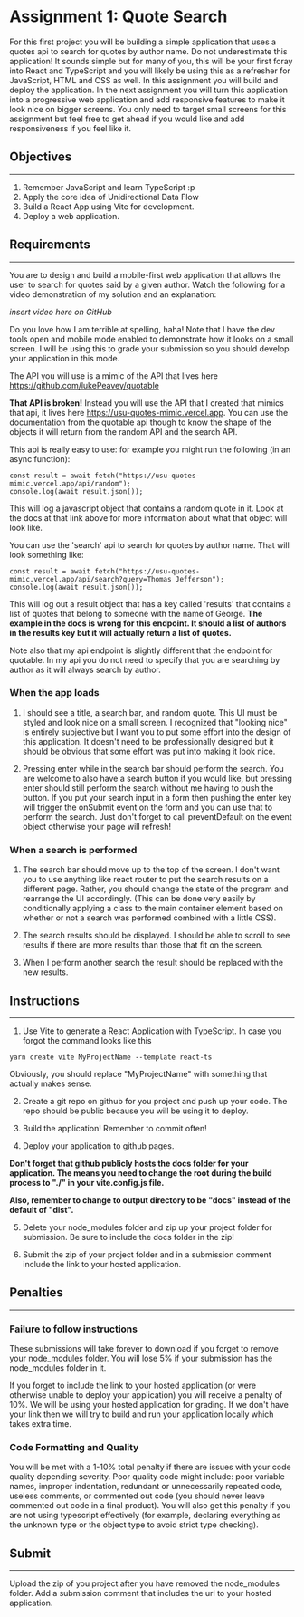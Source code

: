 # Assignment 1: Quote Search

For this first project you will be building a simple application that uses a quotes api to search for quotes by author name. Do not underestimate this application! It sounds simple but for many of you, this will be your first foray into React and TypeScript and you will likely be using this as a refresher for JavaScript, HTML and CSS as well. In this assignment you will build and deploy the application. In the next assignment you will turn this application into a progressive web application and add responsive features to make it look nice on bigger screens. You only need to target small screens for this assignment but feel free to get ahead if you would like and add responsiveness if you feel like it.

## Objectives
---
1. Remember JavaScript and learn TypeScript :p
2. Apply the core idea of Unidirectional Data Flow
3. Build a React App using Vite for development.
4. Deploy a web application.

## Requirements
---
You are to design and build a mobile-first web application that allows the user to search for quotes said by a given author. Watch the following for a video demonstration of my solution and an explanation:

*insert video here on GitHub*

Do you love how I am terrible at spelling, haha! Note that I have the dev tools open and mobile mode enabled to demonstrate how it looks on a small screen. I will be using this to grade your submission so you should develop your application in this mode.

The API you will use is a mimic of the API that lives here https://github.com/lukePeavey/quotable

**That API is broken!** Instead you will use the API that I created that mimics that api, it lives here https://usu-quotes-mimic.vercel.app. You can use the documentation from the quotable api though to know the shape of the objects it will return from the random API and the search API.

This api is really easy to use: for example you might run the following (in an async function):

```
const result = await fetch("https://usu-quotes-mimic.vercel.app/api/random");
console.log(await result.json());
```

This will log a javascript object that contains a random quote in it. Look at the docs at that link above for more information about what that object will look like.

You can use the 'search' api to search for quotes by author name. That will look something like:

```
const result = await fetch("https://usu-quotes-mimic.vercel.app/api/search?query=Thomas Jefferson");
console.log(await result.json());
```

This will log out a result object that has a key called 'results' that contains a list of quotes that belong to someone with the name of George. **The example in the docs is wrong for this endpoint. It should a list of authors in the results key but it will actually return a list of quotes.**

Note also that my api endpoint is slightly different that the endpoint for quotable. In my api you do not need to specify that you are searching by author as it will always search by author.

### When the app loads

1. I should see a title, a search bar, and random quote. This UI must be styled and look nice on a small screen. I recognized that "looking nice" is entirely subjective but I want you to put some effort into the design of this application. It doesn't need to be professionally designed but it should be obvious that some effort was put into making it look nice.

2. Pressing enter while in the search bar should perform the search. You are welcome to also have a search button if you would like, but pressing enter should still perform the search without me having to push the button. If you put your search input in a form then pushing the enter key will trigger the onSubmit event on the form and you can use that to perform the search. Just don't forget to call preventDefault on the event object otherwise your page will refresh!

### When a search is performed

1. The search bar should move up to the top of the screen. I don't want you to use anything like react router to put the search results on a different page. Rather, you should change the state of the program and rearrange the UI accordingly.  (This can be done very easily by conditionally applying a class to the main container element based on whether or not a search was performed combined with a little CSS).

2. The search results should be displayed. I should be able to scroll to see results if there are more results than those that fit on the screen.

3. When I perform another search the result should be replaced with the new results.

## Instructions
---
1. Use Vite to generate a React Application with TypeScript. In case you forgot the command looks like this

```
yarn create vite MyProjectName --template react-ts
```

Obviously, you should replace "MyProjectName" with something that actually makes sense.

2. Create a git repo on github for you project and push up your code. The repo should be public because you will be using it to deploy.

3. Build the application! Remember to commit often!

4. Deploy your application to github pages.

**Don't forget that github publicly hosts the docs folder for your application. The means you need to change the root during the build process to "./" in your vite.config.js file.**

**Also, remember to change to output directory to be "docs" instead of the default of "dist".**

5. Delete your node_modules folder and zip up your project folder for submission. Be sure to include the docs folder in the zip!

6. Submit the zip of your project folder and in a submission comment include the link to your hosted application.

## Penalties
---
### Failure to follow instructions

These submissions will take forever to download if you forget to remove your node_modules folder. You will lose 5% if your submission has the node_modules folder in it.

If you forget to include the link to your hosted application (or were otherwise unable to deploy your application) you will receive a penalty of 10%. We will be using your hosted application for grading. If we don't have your link then we will try to build and run your application locally which takes extra time.

### Code Formatting and Quality

You will be met with a 1-10% total penalty if there are issues with your code quality depending severity. Poor quality code might include: poor variable names, improper indentation, redundant or unnecessarily repeated code, useless comments, or commented out code (you should never leave commented out code in a final product). You will also get this penalty if you are not using typescript effectively (for example, declaring everything as the unknown type or the object type to avoid strict type checking).

## Submit
---
Upload the zip of you project after you have removed the node_modules folder. Add a submission comment that includes the url to your hosted application.